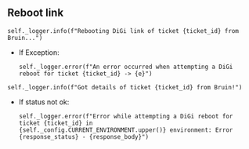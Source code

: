 ## Reboot link
```
self._logger.info(f"Rebooting DiGi link of ticket {ticket_id} from Bruin...")
```
* If Exception:
  ```
  self._logger.error(f"An error occurred when attempting a DiGi reboot for ticket {ticket_id} -> {e}")
  ```
```
self._logger.info(f"Got details of ticket {ticket_id} from Bruin!")
 ```
* If status not ok:
  ```
  self._logger.error(f"Error while attempting a DiGi reboot for ticket {ticket_id} in 
  {self._config.CURRENT_ENVIRONMENT.upper()} environment: Error {response_status} - {response_body}")
  ```
